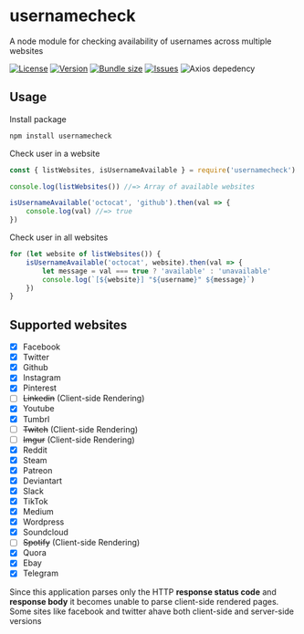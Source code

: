 # usernamecheck
A node module for checking availability of usernames across multiple websites

[![License](https://img.shields.io/github/license/adrianofinco/usernamecheck)](LICENSE.txt)
[![Version](https://img.shields.io/npm/v/usernamecheck)](https://www.npmjs.com/package/usernamecheck)
[![Bundle size](https://img.shields.io/bundlephobia/minzip/usernamecheck)](https://www.npmjs.com/package/usernamecheck)
[![Issues](https://img.shields.io/github/issues/adrianofinco/usernamecheck)](https://github.com/adrianofinco/usernamecheck-cli/issues)
![Axios depedency](https://img.shields.io/github/package-json/dependency-version/adrianofinco/usernamecheck/axios)

## Usage
Install package
```sh
npm install usernamecheck
```

Check user in a website
```js
const { listWebsites, isUsernameAvailable } = require('usernamecheck')

console.log(listWebsites()) //=> Array of available websites

isUsernameAvailable('octocat', 'github').then(val => {
    console.log(val) //=> true
})
```

Check user in all websites
```js
for (let website of listWebsites()) {
    isUsernameAvailable('octocat', website).then(val => {
        let message = val === true ? 'available' : 'unavailable'
        console.log(`[${website}] "${username}" ${message}`)
    })
}
```

## Supported websites
- [x] Facebook
- [x] Twitter
- [x] Github
- [x] Instagram
- [x] Pinterest
- [ ] ~~Linkedin~~ (Client-side Rendering)
- [x] Youtube
- [x] Tumbrl
- [ ] ~~Twitch~~ (Client-side Rendering)
- [ ] ~~Imgur~~ (Client-side Rendering)
- [x] Reddit
- [x] Steam
- [x] Patreon
- [x] Deviantart
- [x] Slack
- [x] TikTok
- [x] Medium
- [x] Wordpress
- [x] Soundcloud
- [ ] ~~Spotify~~ (Client-side Rendering)
- [x] Quora
- [x] Ebay
- [x] Telegram 

Since this application parses only the HTTP **response status code** and **response body** it becomes unable to parse client-side rendered pages. Some sites like facebook and twitter ahave both client-side and server-side versions


